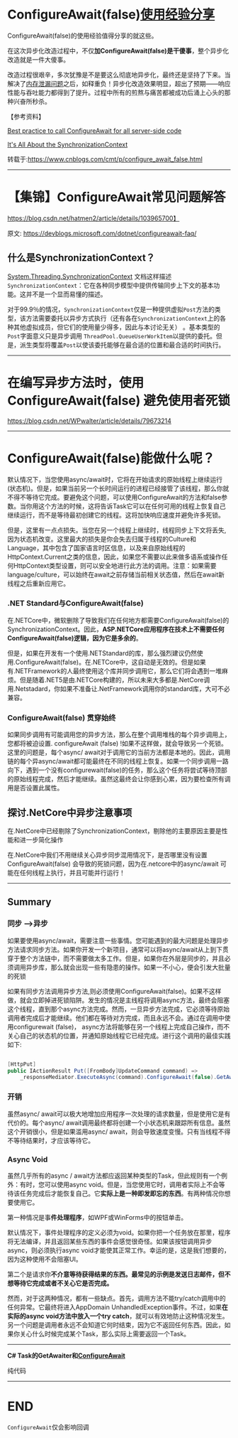 

# ConfigureAwait(false)[使用经验分享](https://blog.csdn.net/weixin_30347335/article/details/95033478)



ConfigureAwait(false)的使用经验值得分享的就这些。

在这次异步化改造过程中，不仅**加ConfigureAwait(false)是干傻事**，整个异步化改造就是一件大傻事。

改造过程很艰辛，多次犹豫是不是要这么彻底地异步化，最终还是坚持了下来。当解决了[内存泄漏问题](http://www.cnblogs.com/cmt/p/sokcet_memory_leak.html)之后，如释重负！异步化改造效果明显，超出了预期——响应性能与吞吐能力都得到了提升。过程中所有的煎熬与痛苦都被成功后涌上心头的那种兴奋所秒杀。

【参考资料】

[Best practice to call ConfigureAwait for all server-side code](http://stackoverflow.com/questions/13489065/best-practice-to-call-configureawait-for-all-server-side-code)

[It's All About the SynchronizationContext](http://msdn.microsoft.com/en-us/magazine/gg598924.aspx)

转载于:https://www.cnblogs.com/cmt/p/configure_await_false.html







---



# 【集锦】ConfigureAwait常见问题解答

https://blog.csdn.net/hatmen2/article/details/103965700】

原文:  https://devblogs.microsoft.com/dotnet/configureawait-faq/



## 什么是SynchronizationContext？

[System.Threading.SynchronizationContext](https://docs.microsoft.com/en-us/dotnet/api/system.threading.synchronizationcontext?view=netframework-4.8) 文档这样描述`SynchronizationContext`：它在各种同步模型中提供传输同步上下文的基本功能。这并不是一个显而易懂的描述。

对于99.9％的情况，`SynchronizationContext`仅是一种提供虚拟`Post`方法的类型，该方法需要委托以异步方式执行（还有各在`SynchronizationContext`上的各种其他虚拟成员，但它们的使用量少得多，因此与本讨论无关） 。基本类型的`Post`字面意义只是异步调用 `ThreadPool.QueueUserWorkItem`以提供的委托。但是，派生类型将覆盖`Post`以使该委托能够在最合适的位置和最合适的时间执行。









---



# 在编写异步方法时，使用 ConfigureAwait(false) 避免使用者死锁

https://blog.csdn.net/WPwalter/article/details/79673214

---



# ConfigureAwait(false)能做什么呢？

默认情况下，当您使用async/await时，它将在开始请求的原始线程上继续运行(状态机)。但是，如果当前另一个长时间运行的进程已经接管了该线程，那么你就不得不等待它完成。要避免这个问题，可以使用ConfigureAwait的方法和false参数。当你用这个方法的时候，这将告诉Task它可以在任何可用的线程上恢复自己继续运行，而不是等待最初创建它的线程。这将加快响应速度并避免许多死锁。

但是，这里有一点点损失。当您在另一个线程上继续时，线程同步上下文将丢失,因为状态机改变。这里最大的损失是你会失去归属于线程的Culture和Language，其中包含了国家语言时区信息，以及来自原始线程的HttpContext.Current之类的信息，因此，如果您不需要以此来做多语系或操作任何HttpContext类型设置，则可以安全地进行此方法的调用。注意：如果需要language/culture，可以始终在await之前存储当前相关状态值，然后在await新线程之后重新应用它。



### .NET Standard与ConfigureAwait(false)

在.NETCore中，微软删除了导致我们在任何地方都需要ConfigureAwait(false)的SynchronizationContext。因此，**ASP.NETCore应用程序在技术上不需要任何ConfigureAwait(false)逻辑，因为它是多余的**。

但是，如果在开发有一个使用.NETStandard的库，那么强烈建议仍然使用.ConfigureAwait(false)。在.NETCore中，这自动是无效的。但是如果有.NETFramework的人最终使用这个库并同步调用它，那么它们将会遇到一堆麻烦。但是随着.NET5是由.NETCore构建的，所以未来大多都是.NetCore调用.Netstadard，你如果不准备让.NetFramework调用你的standard库，大可不必兼容。
 

### ConfigureAwait(false) 贯穿始终

如果同步调用有可能调用您的异步方法，那么在整个调用堆栈的每个异步调用上，您都将被迫设置. configureAwait (false) !如果不这样做，就会导致另一个死锁。这里的问题是，每个async/  await对于调用它的当前方法都是本地的。因此，调用链的每个异async/await都可能最终在不同的线程上恢复。如果一个同步调用一路向下，遇到一个没有configurewait(false)的任务，那么这个任务将尝试等待顶部的原始线程完成，然后才能继续。虽然这最终会让你感到心累，因为要检查所有调用是否设置此属性。



## 探讨.NetCore中异步注意事项

在.NetCore中已经剔除了SynchronizationContext，剔除他的主要原因主要是性能和进一步简化操作

在.NetCore中我们不用继续关心异步同步混用情况下，是否哪里没有设置ConfigureAwait(false) 会导致的死锁问题，因为在.netcore中的async/await 可能在任何线程上执行，并且可能并行运行！



----

## Summary



### 同步 -->异步

如果要使用async/await，需要注意一些事情。您可能遇到的最大问题是处理异步方法请求同步方法。如果你开发一个新项目，通常可以将async/await从上到下贯穿于整个方法链中，而不需要做太多工作。但是，如果你在外层是同步的，并且必须调用异步库，那么就会出现一些有隐患的操作。如果一不小心，便会引发大批量的死锁

如果有同步方法调用异步方法,则必须使用ConfigureAwait(false)。如果不这样做，就会立即掉进死锁陷阱。发生的情况是主线程将调用async方法，最终会阻塞这个线程，直到那个async方法完成。然而，一旦异步方法完成，它必须等待原始调用者完成后才能继续。他们都在等待对方完成，而且永远不会。通过在调用中使用configurewait (false)， async方法将能够在另一个线程上完成自己操作，而不关心自己的状态机的位置，并通知原始线程它已经完成。进行这个调用的最佳实践如下:

```csharp

[HttpPut]	
public IActionResult Put([FromBody]UpdateCommand command) =>	
    _responseMediator.ExecuteAsync(command).ConfigureAwait(false).GetAwaiter().GetResult();
```



### 开销

虽然async/ await可以极大地增加应用程序一次处理的请求数量，但是使用它是有代价的。每个async/ await调用最终都将创建一个小状态机来跟踪所有信息。虽然这个开销很小，但是如果滥用async/ await，则会导致速度变慢。只有当线程不得不等待结果时，才应该等待它。
 

### Async Void

虽然几乎所有的async / await方法都应返回某种类型的Task，但此规则有一个例外：有时，您可以使用async void。但是，当您使用它时，调用者实际上不会等待该任务完成后才能恢复自己。它**实际上是一种即发即忘的东西**。有两种情况你想要使用它。 

第一种情况是事**件处理程序**，如WPF或WinForms中的按钮单击。

默认情况下，事件处理程序的定义必须为void。如果你把一个任务放在那里，程序将无法编译，并且返回某些东西的事件会感觉很奇怪。如果该按钮调用异步async，则必须执行async void才能使其正常工作。幸运的是，这是我们想要的，因为这种使用不会阻塞UI。 

第二个是请求你**不介意等待获得结果的东西。**最常见的示例是发送日志邮件，但**不想等待它完成或者不关心它是否完成。** 

然而，对于这两种情况，都有一些缺点。首先，调用方法不能try/catch调用中的任何异常。它最终将进入AppDomain UnhandledException事件。不过，如果**在实际的async void方法中放入一个try catch**，就可以有效地防止这种情况发生。另一个问题是调用者永远不会知道它何时结束，因为它不返回任何东西。因此，如果你关心什么时候完成某个Task，那么实际上需要返回一个Task。



-----





**C# Task的GetAwaiter和[ConfigureAwait](https://blog.csdn.net/ma_jiang/article/details/78654173)**  

纯代码





---

# END

`ConfigureAwait`仅会影响回调 